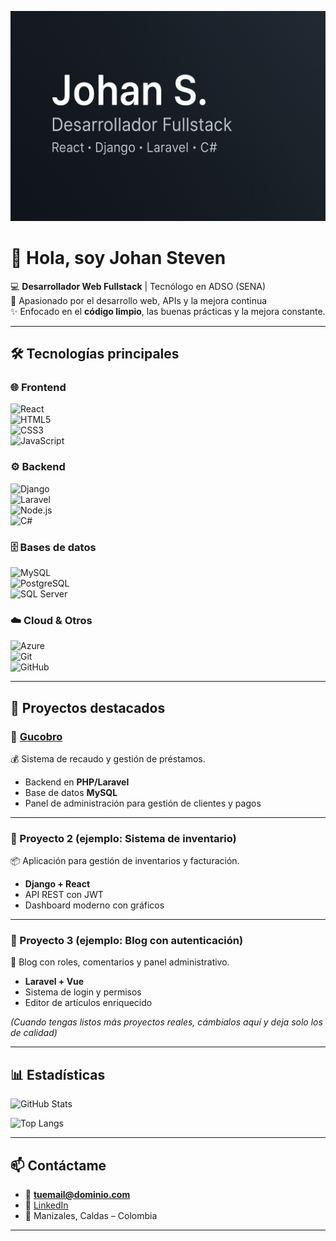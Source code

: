 <!-- Banner -->
![Banner](./banner.png)

# 👋 Hola, soy Johan Steven  

💻 **Desarrollador Web Fullstack** | Tecnólogo en ADSO (SENA)  
🚀 Apasionado por el desarrollo web, APIs y la mejora continua  
✨ Enfocado en el **código limpio**, las buenas prácticas y la mejora constante.  

---

## 🛠️ Tecnologías principales  

### 🌐 Frontend  
![React](https://img.shields.io/badge/React-20232A?style=for-the-badge&logo=react&logoColor=61DAFB)  
![HTML5](https://img.shields.io/badge/HTML5-E34F26?style=for-the-badge&logo=html5&logoColor=white)  
![CSS3](https://img.shields.io/badge/CSS3-1572B6?style=for-the-badge&logo=css3&logoColor=white)  
![JavaScript](https://img.shields.io/badge/JavaScript-F7DF1E?style=for-the-badge&logo=javascript&logoColor=black)  

### ⚙️ Backend  
![Django](https://img.shields.io/badge/Django-092E20?style=for-the-badge&logo=django&logoColor=white)  
![Laravel](https://img.shields.io/badge/Laravel-FF2D20?style=for-the-badge&logo=laravel&logoColor=white)  
![Node.js](https://img.shields.io/badge/Node.js-43853D?style=for-the-badge&logo=node.js&logoColor=white)  
![C#](https://img.shields.io/badge/C%23-239120?style=for-the-badge&logo=c-sharp&logoColor=white)  

### 🗄️ Bases de datos  
![MySQL](https://img.shields.io/badge/MySQL-005C84?style=for-the-badge&logo=mysql&logoColor=white)  
![PostgreSQL](https://img.shields.io/badge/PostgreSQL-316192?style=for-the-badge&logo=postgresql&logoColor=white)  
![SQL Server](https://img.shields.io/badge/SQL%20Server-CC2927?style=for-the-badge&logo=microsoft-sql-server&logoColor=white)  

### ☁️ Cloud & Otros  
![Azure](https://img.shields.io/badge/Azure-0078D4?style=for-the-badge&logo=microsoftazure&logoColor=white)  
![Git](https://img.shields.io/badge/Git-F05032?style=for-the-badge&logo=git&logoColor=white)  
![GitHub](https://img.shields.io/badge/GitHub-100000?style=for-the-badge&logo=github&logoColor=white)  

---

## 📌 Proyectos destacados  

### 🔹 [Gucobro](https://github.com/johanprogramador/Gucobro)  
💰 Sistema de recaudo y gestión de préstamos.  
- Backend en **PHP/Laravel**  
- Base de datos **MySQL**  
- Panel de administración para gestión de clientes y pagos  

---

### 🔹 Proyecto 2 (ejemplo: Sistema de inventario)  
📦 Aplicación para gestión de inventarios y facturación.  
- **Django + React**  
- API REST con JWT  
- Dashboard moderno con gráficos  

---

### 🔹 Proyecto 3 (ejemplo: Blog con autenticación)  
📝 Blog con roles, comentarios y panel administrativo.  
- **Laravel + Vue**  
- Sistema de login y permisos  
- Editor de artículos enriquecido  

*(Cuando tengas listos más proyectos reales, cámbialos aquí y deja solo los de calidad)*  

---

## 📊 Estadísticas  

![GitHub Stats](https://github-readme-stats.vercel.app/api?username=johanprogramador&show_icons=true&theme=tokyonight)  

![Top Langs](https://github-readme-stats.vercel.app/api/top-langs/?username=johanprogramador&layout=compact&theme=tokyonight)  

---

## 📫 Contáctame  

- 📧 **tuemail@dominio.com**  
- 💼 [LinkedIn](https://www.linkedin.com/)  
- 📍 Manizales, Caldas – Colombia  

---
